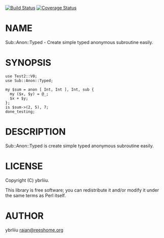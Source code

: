 [![Build Status](https://circleci.com/gh/ybrliiu/p5-Sub-Anon-Typed.svg)](https://circleci.com/gh/ybrliiu/p5-Sub-Anon-Typed) [![Coverage Status](http://codecov.io/github/ybrliiu/p5-Sub-Anon-Typed/coverage.svg?branch=master)](https://codecov.io/github/ybrliiu/p5-Sub-Anon-Typed?branch=master)
# NAME

Sub::Anon::Typed - Create simple typed anonymous subroutine easily.

# SYNOPSIS

    use Test2::V0;
    use Sub::Anon::Typed;

    my $sum = anon [ Int, Int ], Int, sub {
      my ($x, $y) = @_;
      $x + $y;
    };
    is $sum->(2, 5), 7;
    done_testing;

# DESCRIPTION

Sub::Anon::Typed is create simple typed anonymous subroutine easily.

# LICENSE

Copyright (C) ybrliiu.

This library is free software; you can redistribute it and/or modify
it under the same terms as Perl itself.

# AUTHOR

ybrliiu <raian@reeshome.org>
